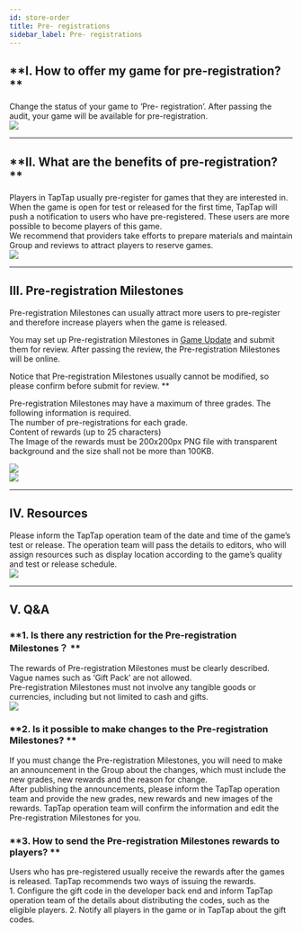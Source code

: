 ```yaml
---
id: store-order
title: Pre- registrations
sidebar_label: Pre- registrations
---
```



## **I. How to offer my game for pre-registration? **  

Change the status of your game to ‘Pre- registration’. After passing the audit, your game will be available for pre-registration.  
![](https://img.tapimg.com/market/images/c53d78b9b120276b53f82aebb0d01537.png)  

---

## **II. What are the benefits of pre-registration? **  

Players in TapTap usually pre-register for games that they are interested in. When the game is open for test or released for the first time, TapTap will push a notification to users who have pre-registered. These users are more possible to become players of this game.  
We recommend that providers take efforts to prepare materials and maintain Group and reviews to attract players to reserve games.  
![](https://img.tapimg.com/market/images/c53d78b9b120276b53f82aebb0d01537.png)  

---

## **III. Pre-registration Milestones**  

Pre-registration Milestones can usually attract more users to pre-register and therefore increase players when the game is released.    

You may set up Pre-registration Milestones in [Game Update](https://www.taptap.com/developer/help_docs/7?id=45#document_0) and submit them for review. After passing the review, the Pre-registration Milestones will be online.  

Notice that Pre-registration Milestones usually cannot be modified, so please confirm before submit for review. **  

Pre-registration Milestones may have a maximum of three grades. The following information is required.  
The number of pre-registrations for each grade.  
Content of rewards (up to 25 characters)  
The Image of the rewards must be 200x200px PNG file with transparent background and the size shall not be more than 100KB.  

![](https://img.tapimg.com/market/images/efbcfc42b8d9f8b5b1ca2f354988f8a5.jpg)  
![](https://img.tapimg.com/market/images/c53d78b9b120276b53f82aebb0d01537.png)  

---

## **IV. Resources**  

Please inform the TapTap operation team of the date and time of the game’s test or release. The operation team will pass the details to editors, who will assign resources such as display location according to the game’s quality and test or release schedule.  
![](https://img.tapimg.com/market/images/c53d78b9b120276b53f82aebb0d01537.png)  

---

## **V. Q&A**  
### **1\. Is there any restriction for the Pre-registration Milestones？  **  
The rewards of Pre-registration Milestones must be clearly described. Vague names such as ‘Gift Pack’ are not allowed.  
Pre-registration Milestones must not involve any tangible goods or currencies, including but not limited to cash and gifts.  
![](https://img.tapimg.com/market/images/c53d78b9b120276b53f82aebb0d01537.png)  

### **2\. Is it possible to make changes to the Pre-registration Milestones? **  
If you must change the Pre-registration Milestones, you will need to make an announcement in the Group about the changes, which must include the new grades, new rewards and the reason for change.  
After publishing the announcements, please inform the TapTap operation team and provide the new grades, new rewards and new images of the rewards. TapTap operation team will confirm the information and edit the Pre-registration Milestones for you.  

### **3\. How to send the Pre-registration Milestones rewards to players? **  
Users who has pre-registered usually receive the rewards after the games is released. TapTap recommends two ways of issuing the rewards.  
1\. Configure the gift code in the developer back end and inform TapTap operation team of the details about distributing the codes, such as the eligible players. 2\. Notify all players in the game or in TapTap about the gift codes.  
